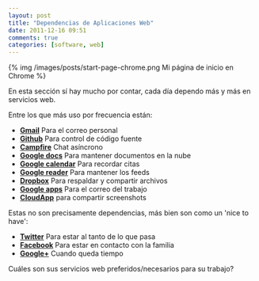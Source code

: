 ```yaml
---
layout: post
title: "Dependencias de Aplicaciones Web"
date: 2011-12-16 09:51
comments: true
categories: [software, web]
---
```


{% img /images/posts/start-page-chrome.png Mi p&aacute;gina de inicio en Chrome %}

En esta secci&oacute;n s&iacute; hay mucho por contar, cada d&iacute;a dependo m&aacute;s y m&aacute;s en servicios web.

<!-- more -->

Entre los que m&aacute;s uso por frecuencia est&aacute;n:

- __[Gmail][]__ Para el correo personal
- __[Github][]__ Para control de c&oacute;digo fuente
- __[Campfire][]__ Chat as&iacute;ncrono
- __[Google docs][]__ Para mantener documentos en la nube
- __[Google calendar][]__ Para recordar citas
- __[Google reader][]__ Para mantener los feeds
- __[Dropbox][]__ Para respaldar y compartir archivos
- __[Google apps][]__ Para el correo del trabajo
- __[CloudApp][]__ para compartir screenshots


Estas no son precisamente dependencias, m&aacute;s bien son como un 'nice to have':

- __[Twitter][]__ Para estar al tanto de lo que pasa
- __[Facebook][]__ Para estar en contacto con la familia
- __[Google+][]__ Cuando queda tiempo


[gmail]: http://mail.google.com/
[github]: http://github.com/
[campfire]: http://campfirenow.com/
[google docs]: http://docs.google.com/
[google calendar]: http://calendar.google.com/
[google reader]: http://www.google.com/reader/
[google apps]: http://www.google.com/apps/
[dropbox]: http://www.dropbox.com/
[cloudapp]: http://getcloudapp.com/

[twitter]: https://twitter.com/MarceloAndrade
[facebook]: https://facebook.com/marcelo.andrade
[google+]: https://plus.google.com/103010069734862462788


Cu&aacute;les son sus servicios web preferidos/necesarios para su trabajo?
